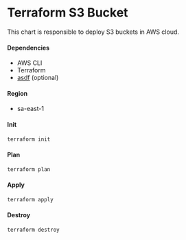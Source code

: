 # Terraform S3 Bucket

This chart is responsible to deploy S3 buckets in AWS cloud.

#### Dependencies

- AWS CLI
- Terraform
- [asdf](https://asdf-vm.com/) (optional)

#### Region

- sa-east-1

#### Init

```bash
terraform init
```

#### Plan

```bash
terraform plan
```

#### Apply

```bash
terraform apply
```

#### Destroy

```bash
terraform destroy
```
